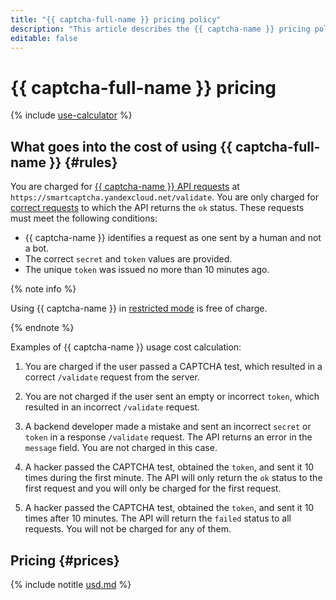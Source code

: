 ```yaml
---
title: "{{ captcha-full-name }} pricing policy"
description: "This article describes the {{ captcha-name }} pricing policy."
editable: false
---
```


# {{ captcha-full-name }} pricing

{% include [use-calculator](../_includes/pricing/use-calculator.md) %}

## What goes into the cost of using {{ captcha-full-name }} {#rules}

You are charged for [{{ captcha-name }} API requests](./quickstart.md#check-answer) at `https://smartcaptcha.yandexcloud.net/validate`. You are only charged for [correct requests](concepts/validation.md#service-response) to which the API returns the `ok` status. These requests must meet the following conditions:

* {{ captcha-name }} identifies a request as one sent by a human and not a bot.
* The correct `secret` and `token` values are provided.
* The unique `token` was issued no more than 10 minutes ago.

{% note info %}

Using {{ captcha-name }} in [restricted mode](concepts/restricted-mode) is free of charge.

{% endnote %}

Examples of {{ captcha-name }} usage cost calculation:

1. You are charged if the user passed a CAPTCHA test, which resulted in a correct `/validate` request from the server.

1. You are not charged if the user sent an empty or incorrect `token`, which resulted in an incorrect `/validate` request.

1. A backend developer made a mistake and sent an incorrect `secret` or `token` in a response `/validate` request. The API returns an error in the `message` field. You are not charged in this case.

1. A hacker passed the CAPTCHA test, obtained the `token`, and sent it 10 times during the first minute. The API will only return the `ok` status to the first request and you will only be charged for the first request.

1. A hacker passed the CAPTCHA test, obtained the `token`, and sent it 10 times after 10 minutes. The API will return the `failed` status to all requests. You will not be charged for any of them.

## Pricing {#prices}





{% include notitle [usd.md](../_pricing/smartcaptcha/usd.md) %}


